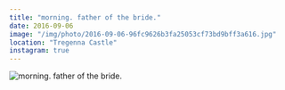 ```yaml
---
title: "morning. father of the bride."
date: 2016-09-06
image: "/img/photo/2016-09-06-96fc9626b3fa25053cf73bd9bff3a616.jpg"
location: "Tregenna Castle"
instagram: true
---
```


![morning. father of the bride.](/img/photo/2016-09-06-96fc9626b3fa25053cf73bd9bff3a616.jpg)
